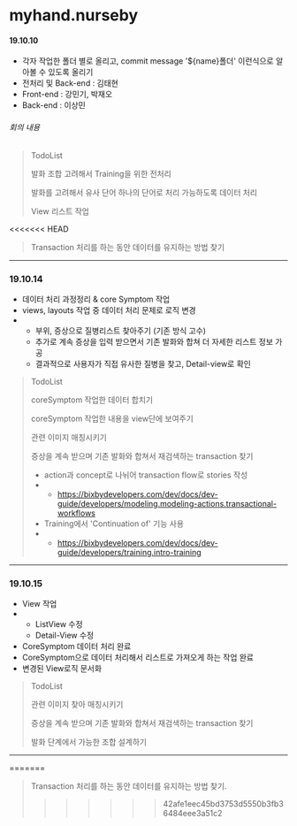 # myhand.nurseby

#### 19.10.10

- 각자 작업한 폴더 별로 올리고, commit message '${name}폴더' 이런식으로 알아볼 수 있도록 올리기
- 전처리 및 Back-end : 김태현
- Front-end : 강민기, 박재오
- Back-end : 이상민

###### 회의 내용

> TodoList
>
> 발화 조합 고려해서 Training을 위한 전처리
>
> 발화를 고려해서 유사 단어 하나의 단어로 처리 가능하도록 데이터 처리
>
> View 리스트 작업
>
<<<<<<< HEAD
> Transaction 처리를 하는 동안 데이터를 유지하는 방법 찾기

---

### 19.10.14

- 데이터 처리 과정정리 & core Symptom 작업
- views, layouts 작업 중 데이터 처리 문제로 로직 변경
- - 부위, 증상으로 질병리스트 찾아주기 (기존 방식 고수)
  - 추가로 계속 증상을 입력 받으면서 기존 발화와 합쳐 더 자세한 리스트 정보 가공
  - 결과적으로 사용자가 직접 유사한 질병을 찾고, Detail-view로 확인

>TodoList
>
>coreSymptom 작업한 데이터 합치기
>
>coreSymptom 작업한 내용을 view단에 보여주기
>
>관련 이미지 매칭시키기
>
>증상을 계속 받으며 기존 발화와 합쳐서 재검색하는 transaction 찾기
>
>- action과 concept로 나뉘어 transaction flow로 stories 작성
>- -  https://bixbydevelopers.com/dev/docs/dev-guide/developers/modeling.modeling-actions.transactional-workflows 
>- Training에서 'Continuation of' 기능 사용
>- -  https://bixbydevelopers.com/dev/docs/dev-guide/developers/training.intro-training 

---

### 19.10.15

- View 작업
- - ListView 수정
  - Detail-View 수정
- CoreSymptom 데이터 처리 완료
- CoreSymptom으로 데이터 처리해서 리스트로 가져오게 하는 작업 완료
- 변경된 View로직 문서화

>TodoList
>
>관련 이미지 찾아 매칭시키기
>
>증상을 계속 받으며 기존 발화와 합쳐서 재검색하는 transaction 찾기
>
>발화 단계에서 가능한 조합 설계하기

---

=======
> Transaction 처리를 하는 동안 데이터를 유지하는 방법 찾기.
>>>>>>> 42afe1eec45bd3753d5550b3fb36484eee3a51c2
